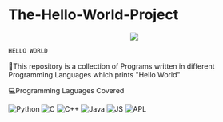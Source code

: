 # The-Hello-World-Project

<p align="center">
  <a href="https://github.com/H4K3R13/readme-typing-svg"><img src="https://readme-typing-svg.herokuapp.com/?lines=;Hello%20World;Programs&font=Fira%20Code&center=true&width=440&height=45&color=f75c7e&vCenter=true&size=22"></a>
</p>

```bash
HELLO WORLD
```
🔴This repository is a collection of Programs written in different Programming Languages which prints "Hello World"

💻Programming Laguages Covered

![Python](https://img.shields.io/badge/Python-green)
![C](https://img.shields.io/badge/C-grey)
![C++](https://img.shields.io/badge/C++-grey)
![Java](https://img.shields.io/badge/Java-red)
![JS](https://img.shields.io/badge/JavaScript-yellow)
![APL](https://img.shields.io/badge/APL-green)
